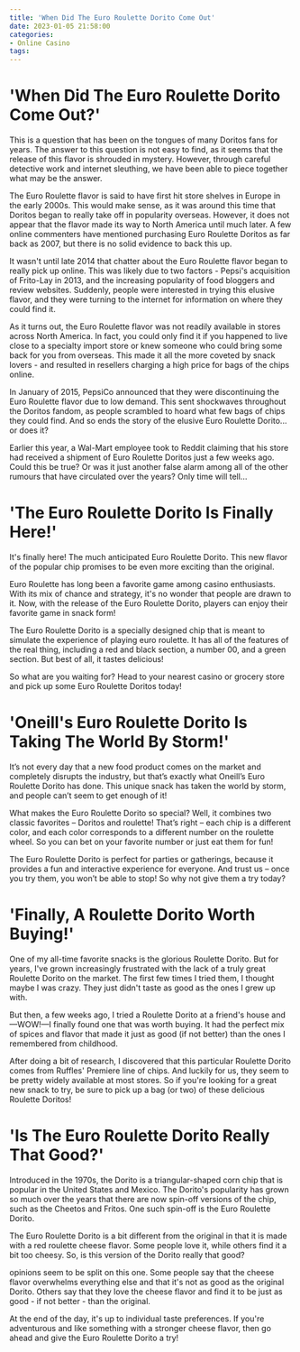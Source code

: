 ```yaml
---
title: 'When Did The Euro Roulette Dorito Come Out'
date: 2023-01-05 21:58:00
categories:
- Online Casino
tags:
---
```



#  'When Did The Euro Roulette Dorito Come Out?'


This is a question that has been on the tongues of many Doritos fans for years. The answer to this question is not easy to find, as it seems that the release of this flavor is shrouded in mystery. However, through careful detective work and internet sleuthing, we have been able to piece together what may be the answer.

The Euro Roulette flavor is said to have first hit store shelves in Europe in the early 2000s. This would make sense, as it was around this time that Doritos began to really take off in popularity overseas. However, it does not appear that the flavor made its way to North America until much later. A few online commenters have mentioned purchasing Euro Roulette Doritos as far back as 2007, but there is no solid evidence to back this up.

It wasn't until late 2014 that chatter about the Euro Roulette flavor began to really pick up online. This was likely due to two factors - Pepsi's acquisition of Frito-Lay in 2013, and the increasing popularity of food bloggers and review websites. Suddenly, people were interested in trying this elusive flavor, and they were turning to the internet for information on where they could find it.

As it turns out, the Euro Roulette flavor was not readily available in stores across North America. In fact, you could only find it if you happened to live close to a specialty import store or knew someone who could bring some back for you from overseas. This made it all the more coveted by snack lovers - and resulted in resellers charging a high price for bags of the chips online.

In January of 2015, PepsiCo announced that they were discontinuing the Euro Roulette flavor due to low demand. This sent shockwaves throughout the Doritos fandom, as people scrambled to hoard what few bags of chips they could find. And so ends the story of the elusive Euro Roulette Dorito... or does it?

Earlier this year, a Wal-Mart employee took to Reddit claiming that his store had received a shipment of Euro Roulette Doritos just a few weeks ago. Could this be true? Or was it just another false alarm among all of the other rumours that have circulated over the years? Only time will tell...

#  'The Euro Roulette Dorito Is Finally Here!'

It's finally here! The much anticipated Euro Roulette Dorito. This new flavor of the popular chip promises to be even more exciting than the original.

Euro Roulette has long been a favorite game among casino enthusiasts. With its mix of chance and strategy, it's no wonder that people are drawn to it. Now, with the release of the Euro Roulette Dorito, players can enjoy their favorite game in snack form!

The Euro Roulette Dorito is a specially designed chip that is meant to simulate the experience of playing euro roulette. It has all of the features of the real thing, including a red and black section, a number 00, and a green section. But best of all, it tastes delicious!

So what are you waiting for? Head to your nearest casino or grocery store and pick up some Euro Roulette Doritos today!

#  'Oneill's Euro Roulette Dorito Is Taking The World By Storm!'

It’s not every day that a new food product comes on the market and completely disrupts the industry, but that’s exactly what Oneill’s Euro Roulette Dorito has done. This unique snack has taken the world by storm, and people can’t seem to get enough of it!

What makes the Euro Roulette Dorito so special? Well, it combines two classic favorites – Doritos and roulette! That’s right – each chip is a different color, and each color corresponds to a different number on the roulette wheel. So you can bet on your favorite number or just eat them for fun!

The Euro Roulette Dorito is perfect for parties or gatherings, because it provides a fun and interactive experience for everyone. And trust us – once you try them, you won’t be able to stop! So why not give them a try today?

#  'Finally, A Roulette Dorito Worth Buying!'

One of my all-time favorite snacks is the glorious Roulette Dorito. But for years, I've grown increasingly frustrated with the lack of a truly great Roulette Dorito on the market. The first few times I tried them, I thought maybe I was crazy. They just didn't taste as good as the ones I grew up with.

But then, a few weeks ago, I tried a Roulette Dorito at a friend's house and—WOW!—I finally found one that was worth buying. It had the perfect mix of spices and flavor that made it just as good (if not better) than the ones I remembered from childhood.

After doing a bit of research, I discovered that this particular Roulette Dorito comes from Ruffles' Premiere line of chips. And luckily for us, they seem to be pretty widely available at most stores. So if you're looking for a great new snack to try, be sure to pick up a bag (or two) of these delicious Roulette Doritos!

#  'Is The Euro Roulette Dorito Really That Good?'

Introduced in the 1970s, the Dorito is a triangular-shaped corn chip that is popular in the United States and Mexico. The Dorito's popularity has grown so much over the years that there are now spin-off versions of the chip, such as the Cheetos and Fritos. One such spin-off is the Euro Roulette Dorito.

The Euro Roulette Dorito is a bit different from the original in that it is made with a red roulette cheese flavor. Some people love it, while others find it a bit too cheesy. So, is this version of the Dorito really that good?

 opinions seem to be split on this one. Some people say that the cheese flavor overwhelms everything else and that it's not as good as the original Dorito. Others say that they love the cheese flavor and find it to be just as good - if not better - than the original.

At the end of the day, it's up to individual taste preferences. If you're adventurous and like something with a stronger cheese flavor, then go ahead and give the Euro Roulette Dorito a try!